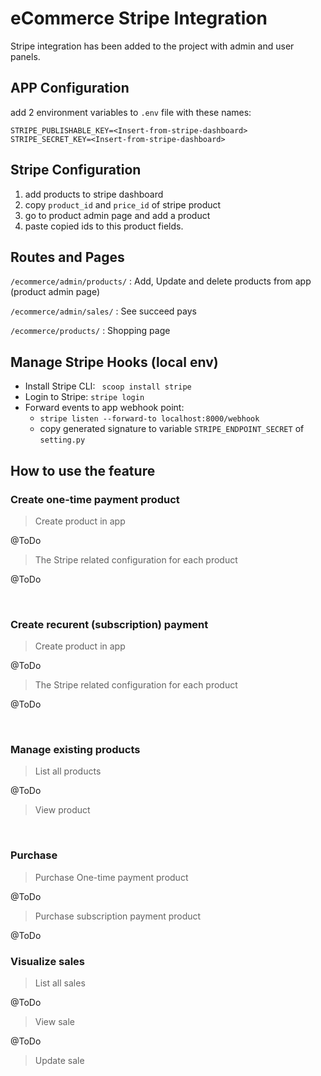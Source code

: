 # eCommerce Stripe Integration

Stripe integration has been added to the project with admin and user panels.

## APP Configuration

add 2 environment variables to `.env` file with these names:
```text
STRIPE_PUBLISHABLE_KEY=<Insert-from-stripe-dashboard>
STRIPE_SECRET_KEY=<Insert-from-stripe-dashboard>
```

## Stripe Configuration

1. add products to stripe dashboard
2. copy `product_id` and `price_id` of stripe product
3. go to product admin page and add a product
4. paste copied ids to this product fields.

## Routes and Pages

`/ecommerce/admin/products/` : Add, Update and delete products from app (product admin page)

`/ecommerce/admin/sales/` : See succeed pays

`/ecommerce/products/` : Shopping page

## Manage Stripe Hooks (local env)

- Install Stripe CLI: ` scoop install stripe`
- Login to Stripe: `stripe login`
- Forward events to app webhook point:
  - `stripe listen --forward-to localhost:8000/webhook`
  - copy generated signature to variable `STRIPE_ENDPOINT_SECRET` of `setting.py`

## How to use the feature

### Create one-time payment product 

> Create product in app

@ToDo

> The Stripe related configuration for each product

@ToDo

<br />

### Create recurent (subscription) payment 

> Create product in app

@ToDo

> The Stripe related configuration for each product

@ToDo

<br />

### Manage existing products

> List all products

@ToDo

> View product

<br />

### Purchase 

> Purchase One-time payment product 

@ToDo

> Purchase subscription payment product 

@ToDo

### Visualize sales 

> List all sales

@ToDo

> View sale 

@ToDo

> Update sale 

